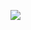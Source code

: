 <a href="https://xavierloos.github.io/" title="Go to Javier's Website" target="_blank">
  
  ![](https://via.placeholder.com/1200x150/20262c/58a6ff?text=Go+to+my+website...)
  
</a>
